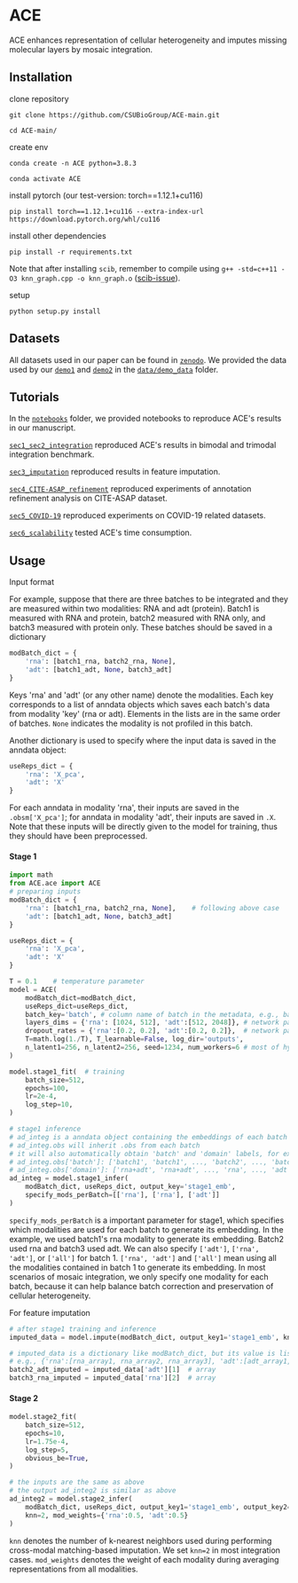 # ACE
ACE enhances representation of cellular heterogeneity and imputes missing molecular layers by mosaic integration.

## Installation
clone repository

`git clone https://github.com/CSUBioGroup/ACE-main.git`

`cd ACE-main/`

create env

`conda create -n ACE python=3.8.3`

`conda activate ACE`

install pytorch (our test-version: torch==1.12.1+cu116)

`pip install torch==1.12.1+cu116 --extra-index-url https://download.pytorch.org/whl/cu116`

install other dependencies

`pip install -r requirements.txt`

Note that after installing `scib`, remember to compile using `g++ -std=c++11 -O3 knn_graph.cpp -o knn_graph.o` ([scib-issue](https://github.com/theislab/scib/issues/375)).

setup

`python setup.py install`

## Datasets
All datasets used in our paper can be found in [`zenodo`](). We provided the data used by our [`demo1`](./notebooks/demo_integration.ipynb) and [`demo2`](./notebooks/demo_imputation.ipynb) in the [`data/demo_data`](./data/demo_data) folder.

## Tutorials
In the [`notebooks`](./notebooks) folder, we provided notebooks to reproduce ACE's results in our manuscript.

[`sec1_sec2_integration`](./notebooks/sec1_sec2_integration) reproduced ACE's results in bimodal and trimodal integration benchmark.

[`sec3_imputation`](./notebooks/sec3_imputation) reproduced results in feature imputation. 

[`sec4_CITE-ASAP_refinement`](./notebooks/sec4_CITE-ASAP_refinement) reproduced experiments of annotation refinement analysis on CITE-ASAP dataset. 

[`sec5_COVID-19`](./notebooks/sec5_COVID-19) reproduced experiments on COVID-19 related datasets.

[`sec6_scalability`](./notebooks/sec6_scalability) tested ACE's time consumption. 

## Usage
Input format

For example, suppose that there are three batches to be integrated and they are measured within two modalities: RNA and adt (protein). Batch1 is measured with RNA and protein, batch2 measured with RNA only, and batch3 measured with protein only. These batches should be saved in a dictionary
```Python
modBatch_dict = {
    'rna': [batch1_rna, batch2_rna, None],
    'adt': [batch1_adt, None, batch3_adt] 
}
```
Keys 'rna' and 'adt' (or any other name) denote the modalities. Each key corresponds to a list of anndata objects which saves each batch's data from modality 'key' (rna or adt). Elements in the lists are in the same order of batches. `None` indicates the modality is not profiled in this batch. 

Another dictionary is used to specify where the input data is saved in the anndata object:
```Python
useReps_dict = {
    'rna': 'X_pca',
    'adt': 'X'
}
```
For each anndata in modality 'rna', their inputs are saved in the `.obsm['X_pca']`; for anndata in modality 'adt', their inputs are saved in `.X`. Note that these inputs will be directly given to the model for training, thus they should have been preprocessed.  

#### Stage 1
```Python
import math
from ACE.ace import ACE
# preparing inputs
modBatch_dict = {
    'rna': [batch1_rna, batch2_rna, None],    # following above case
    'adt': [batch1_adt, None, batch3_adt] 
}

useReps_dict = {
    'rna': 'X_pca',
    'adt': 'X'
}

T = 0.1    # temperature parameter
model = ACE(
    modBatch_dict=modBatch_dict,  
    useReps_dict=useReps_dict,  
    batch_key='batch', # column name of batch in the metadata, e.g., batch1_rna.obs['batch'] = 'batch1'
    layers_dims = {'rna': [1024, 512], 'adt':[512, 2048]}, # network params for each modality
    dropout_rates = {'rna':[0.2, 0.2], 'adt':[0.2, 0.2]},  # network params for each modality
    T=math.log(1./T), T_learnable=False, log_dir='outputs',
    n_latent1=256, n_latent2=256, seed=1234, num_workers=6 # most of hyper-params can be fixed 
)

model.stage1_fit(  # training 
    batch_size=512,
    epochs=100,
    lr=2e-4, 
    log_step=10, 
)

# stage1 inference
# ad_integ is a anndata object containing the embeddings of each batch in ad_integ.X
# ad_integ.obs will inherit .obs from each batch
# it will also automatically obtain 'batch' and 'domain' labels, for example,
# ad_integ.obs['batch']: ['batch1', 'batch1', ..., 'batch2', ..., 'batch3', ...]
# ad_integ.obs['domain']: ['rna+adt', 'rna+adt', ..., 'rna', ..., 'adt', ...]
ad_integ = model.stage1_infer(
    modBatch_dict, useReps_dict, output_key='stage1_emb', 
    specify_mods_perBatch=[['rna'], ['rna'], ['adt']]
)
```

`specify_mods_perBatch` is a important parameter for stage1, which specifies which modalities are used for each batch to generate its embedding. In the example, we used batch1's rna modality to generate its embedding. Batch2 used rna and batch3 used adt. We can also specify `['adt']`, `['rna', 'adt']`, or `['all']` for batch 1. `['rna', 'adt']` and `['all']` mean using all the modalities contained in batch 1 to generate its embedding. In most scenarios of mosaic integration, we only specify one modality for each batch, because it can help balance batch correction and preservation of cellular heterogeneity. 

For feature imputation
```Python
# after stage1 training and inference
imputed_data = model.impute(modBatch_dict, output_key1='stage1_emb', knn=10, verbose=True)

# imputed_data is a dictionary like modBatch_dict, but its value is list of array
# e.g., {'rna':[rna_array1, rna_array2, rna_array3], 'adt':[adt_array1, adt_array2, adt_array3]}
batch2_adt_imputed = imputed_data['adt'][1]  # array 
batch3_rna_imputed = imputed_data['rna'][2]  # array
```

#### Stage 2
```Python
model.stage2_fit(
    batch_size=512,
    epochs=10,
    lr=1.75e-4, 
    log_step=5, 
    obvious_be=True,
)

# the inputs are the same as above
# the output ad_integ2 is similar as above
ad_integ2 = model.stage2_infer(
    modBatch_dict, useReps_dict, output_key1='stage1_emb', output_key2='stage2_emb', 
    knn=2, mod_weights={'rna':0.5, 'adt':0.5}
)
```

`knn` denotes the number of k-nearest neighbors used during performing cross-modal matching-based imputation. We set `knn=2` in most integration cases. `mod_weights` denotes the weight of each modality during averaging representations from all modalities. 